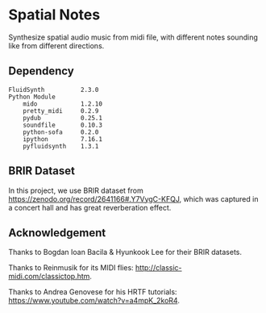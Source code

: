# Spatial Notes

Synthesize spatial audio music from midi file, with different notes sounding like from different directions.

## Dependency

```[json]
FluidSynth          2.3.0
Python Module
    mido            1.2.10 
    pretty_midi     0.2.9
    pydub           0.25.1
    soundfile       0.10.3
    python-sofa     0.2.0  
    ipython         7.16.1
    pyfluidsynth    1.3.1
```

## BRIR Dataset

In this project, we use BRIR dataset from <https://zenodo.org/record/2641166#.Y7VygC-KFQJ>, which was captured in a concert hall and has great reverberation effect.

## Acknowledgement

Thanks to Bogdan Ioan Bacila & Hyunkook Lee for their BRIR datasets.

Thanks to Reinmusik for its MIDI flies: <http://classic-midi.com/classictop.htm>.

Thanks to Andrea Genovese for his HRTF tutorials: <https://www.youtube.com/watch?v=a4mpK_2koR4>.
